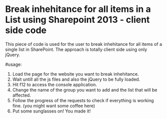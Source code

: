# Break inhehitance for  all items in a List using Sharepoint 2013 - client side code
This piece of code is used for the user to break inhehitance for all items of a single list in SharePoint. The approach is totally client side using only jQuery.


#usage: 

1. Load the page for the website you want to break inhehitance.
2. Wait untill all the js files and also the jQuery to be fully loaded.
3. Hit f12 to access the console application.
4. Change the name of the group you want to add and the list that will be affected. 
5. Follow the progress of the requests to check if everything is working fine. (you might want some coffee here)
6. Put some sunglasses on! You made it!